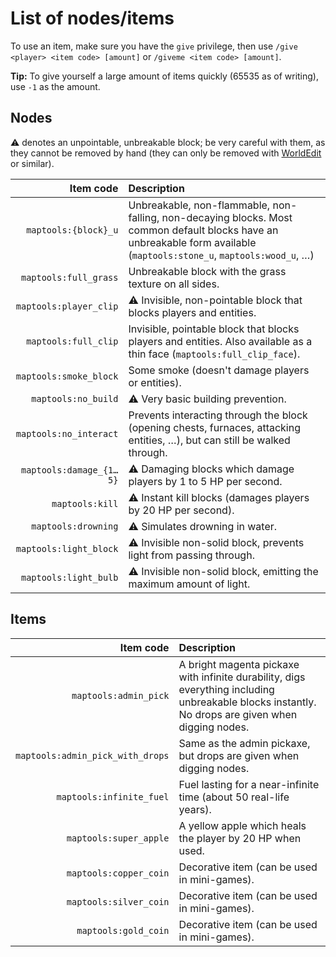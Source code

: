 # List of nodes/items

To use an item, make sure you have the `give` privilege, then use
`/give <player> <item code> [amount]` or `/giveme <item code> [amount]`.

**Tip:** To give yourself a large amount of items quickly (65535 as of writing),
use `-1` as the amount.

## Nodes

:warning: denotes an unpointable, unbreakable block; be very careful with them,
as they cannot be removed by hand (they can only be removed with
[WorldEdit](https://github.com/Uberi/Minetest-WorldEdit) or similar).

| Item code               | Description                                                                                                                                                            |
| ----------------------: | :--------------------------------------------------------------------------------------------------------------------------------------------------------------------- |
| `maptools:{block}_u`    | Unbreakable, non-flammable, non-falling, non-decaying blocks. Most common default blocks have an unbreakable form available (`maptools:stone_u`, `maptools:wood_u`, …) |
| `maptools:full_grass`   | Unbreakable block with the grass texture on all sides.                                                                                                                 |
| `maptools:player_clip`  | :warning: Invisible, non-pointable block that blocks players and entities.                                                                                             |
| `maptools:full_clip`    | Invisible, pointable block that blocks players and entities. Also available as a thin face (`maptools:full_clip_face`).                                                |
| `maptools:smoke_block`  | Some smoke (doesn't damage players or entities).                                                                                                                       |
| `maptools:no_build`     | :warning: Very basic building prevention.                                                                                                                              |
| `maptools:no_interact`  | Prevents interacting through the block (opening chests, furnaces, attacking entities, …), but can still be walked through.                                             |
| `maptools:damage_{1…5}` | :warning: Damaging blocks which damage players by 1 to 5 HP per second.                                                                                                |
| `maptools:kill`         | :warning: Instant kill blocks (damages players by 20 HP per second).                                                                                                   |
| `maptools:drowning`     | :warning: Simulates drowning in water.                                         |
| `maptools:light_block`  | :warning: Invisible non-solid block, prevents light from passing through.                                                                                              |
| `maptools:light_bulb`   | :warning: Invisible non-solid block, emitting the maximum amount of light.                                                                                             |

## Items

| Item code                        | Description                                                                                                                                       |
| -------------------------------: | :------------------------------------------------------------------------------------------------------------------------------------------------ |
| `maptools:admin_pick`            | A bright magenta pickaxe with infinite durability, digs everything including unbreakable blocks instantly. No drops are given when digging nodes. |
| `maptools:admin_pick_with_drops` | Same as the admin pickaxe, but drops are given when digging nodes.                                                                                |
| `maptools:infinite_fuel`         | Fuel lasting for a near-infinite time (about 50 real-life years).                                                                                 |
| `maptools:super_apple`           | A yellow apple which heals the player by 20 HP when used.                                                                                         |
| `maptools:copper_coin`           | Decorative item (can be used in mini-games).                                                                                                      |
| `maptools:silver_coin`           | Decorative item (can be used in mini-games).                                                                                                      |
| `maptools:gold_coin`             | Decorative item (can be used in mini-games).                                                                                                      |
